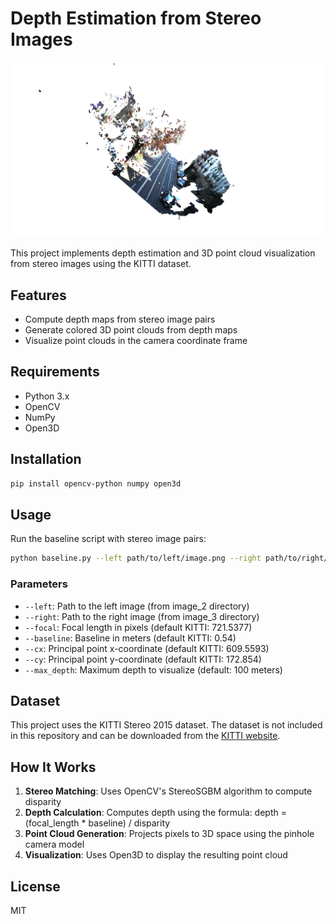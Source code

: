 # Depth Estimation from Stereo Images

![Depth Estimation Example](depth_estimation.png)

This project implements depth estimation and 3D point cloud visualization from stereo images using the KITTI dataset.

## Features

- Compute depth maps from stereo image pairs
- Generate colored 3D point clouds from depth maps
- Visualize point clouds in the camera coordinate frame

## Requirements

- Python 3.x
- OpenCV
- NumPy
- Open3D

## Installation

```bash
pip install opencv-python numpy open3d
```

## Usage

Run the baseline script with stereo image pairs:

```bash
python baseline.py --left path/to/left/image.png --right path/to/right/image.png
```

### Parameters

- `--left`: Path to the left image (from image_2 directory)
- `--right`: Path to the right image (from image_3 directory)
- `--focal`: Focal length in pixels (default KITTI: 721.5377)
- `--baseline`: Baseline in meters (default KITTI: 0.54)
- `--cx`: Principal point x-coordinate (default KITTI: 609.5593)
- `--cy`: Principal point y-coordinate (default KITTI: 172.854)
- `--max_depth`: Maximum depth to visualize (default: 100 meters)

## Dataset

This project uses the KITTI Stereo 2015 dataset. The dataset is not included in this repository and can be downloaded from the [KITTI website](http://www.cvlibs.net/datasets/kitti/eval_scene_flow.php).

## How It Works

1. **Stereo Matching**: Uses OpenCV's StereoSGBM algorithm to compute disparity
2. **Depth Calculation**: Computes depth using the formula: depth = (focal_length * baseline) / disparity
3. **Point Cloud Generation**: Projects pixels to 3D space using the pinhole camera model
4. **Visualization**: Uses Open3D to display the resulting point cloud

## License

MIT